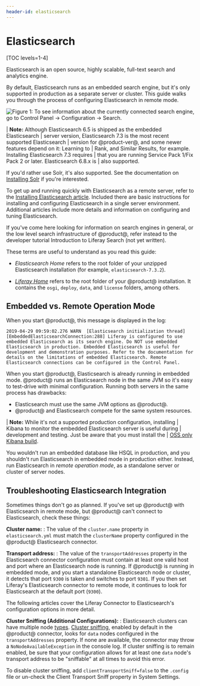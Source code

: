 ```yaml
---
header-id: elasticsearch
---
```


# Elasticsearch

[TOC levels=1-4]

Elasticsearch is an open source, highly scalable, full-text search and
analytics engine.

By default, Elasticsearch runs as an embedded search engine, but it's only
supported in production as a separate server or cluster. This guide walks you
through the process of configuring Elasticsearch in remote mode.

![Figure 1: To see information about the currently connected search engine, go to _Control Panel_ &rarr; _Configuration_ &rarr; _Search_.](../../../images/search-admin-engineinfo.png)

| **Note:** Although Elasticsearch 6.5 is shipped as the embedded Elasticsearch
| server version, Elasticsearch 7.3 is the most recent supported Elasticsearch
| version for @product-ver@, and some newer features depend on it: Learning to
| Rank, and Similar Results, for example. Installing Elasticsearch 7.3 requires
| that you are running Service Pack 1/Fix Pack 2 or later. Elasticsearch 6.8.x is
| also supported.

If you'd rather use Solr, it's also supported. See the documentation on
[Installing Solr](/docs/7-2/deploy/-/knowledge_base/d/installing-solr) 
if you're interested.

To get up and running quickly with Elasticsearch as a remote server, refer to
the 
[Installing Elasticsearch article](/docs/7-2/deploy/-/knowledge_base/d/installing-elasticsearch).
Included there are basic instructions for installing and configuring
Elasticsearch in a single server environment. Additional articles include more
details and information on configuring and tuning Elasticsearch. 

If you've come here looking for information on search engines in general, or
the low level search infrastructure of @product@, refer instead to the
developer tutorial Introduction to Liferay Search (not yet written).

These terms are useful to understand as you read this guide:

-  *Elasticsearch Home* refers to the root folder of your unzipped Elasticsearch
   installation (for example, `elasticsearch-7.3.2`). 

-  [*Liferay Home*](/docs/7-2/deploy/-/knowledge_base/d/liferay-home)
   refers to the root folder of your @product@ installation. It contains the
   `osgi`, `deploy`, `data`, and `license` folders, among others.

## Embedded vs. Remote Operation Mode

When you start @product@, this message is displayed in the log: 

    2019-04-29 09:59:02.276 WARN  [Elasticsearch initialization thread][EmbeddedElasticsearchConnection:288] Liferay is configured to use embedded Elasticsearch as its search engine. Do NOT use embedded Elasticsearch in production. Embedded Elasticsearch is useful for development and demonstration purposes. Refer to the documentation for details on the limitations of embedded Elasticsearch. Remote Elasticsearch connections can be configured in the Control Panel.

When you start @product@, Elasticsearch is already running in embedded mode.
@product@ runs an Elasticsearch node in the same JVM so it's easy to test-drive
with minimal configuration. Running both servers in the same process has
drawbacks:

-  Elasticsearch must use the same JVM options as @product@.
-  @product@ and Elasticsearch compete for the same system resources. 

| **Note:** While it's not a supported production configuration, installing
| Kibana to monitor the embedded Elasticsearch server is useful during
| development and testing. Just be aware that you must install the
| [OSS only Kibana build](https://www.elastic.co/downloads/kibana-oss).

You wouldn't run an embedded database like HSQL in production, and you shouldn't
run Elasticsearch in embedded mode in production either. Instead, run
Elasticsearch in *remote operation mode*, as a standalone server or cluster of
server nodes.

## Troubleshooting Elasticsearch Integration

Sometimes things don't go as planned. If you've set up @product@ with
Elasticsearch in remote mode, but @product@ can't connect to Elasticsearch, check
these things:

**Cluster name:** 
: The value of the `cluster.name` property in `elasticsearch.yml` must match
the `clusterName` property configured in the @product@ Elasticsearch connector.

**Transport address:** 
: The value of the `transportAddresses` property in the Elasticsearch connector
configuration must contain at least one valid host and port where an
Elasticsearch node is running. If @product@ is running in embedded mode, and
you start a standalone Elasticsearch node or cluster, it detects that port
`9300` is taken and switches to port `9301`. If you then set Liferay's
Elasticsearch connector to remote mode, it continues to look for Elasticsearch
at the default port (`9300`).

The following articles cover the Liferay Connector to Elasticsearch's
configuration options in more detail.

**Cluster Sniffing (Additional Configurations):**
: Elasticsearch clusters can have multiple node 
[types](https://www.elastic.co/guide/en/elasticsearch/reference/7.3/modules-node.html#modules-node).
[Cluster sniffing](https://www.elastic.co/guide/en/elasticsearch/client/java-api/7.3/transport-client.html), 
enabled by default in the @product@ connector, looks for `data` nodes
configured in the `transportAddresses` property. If none are available, the
connector may throw a `NoNodeAvailableException` in the console log. If cluster
sniffing is to remain enabled, be sure that your configuration allows for at
least one `data` node's transport address to be "sniffable" at all times to
avoid this error.

To disable cluster sniffing, add `clientTransportSniff=false` to the `.config`
file or un-check the Client Transport Sniff property in System Settings.
